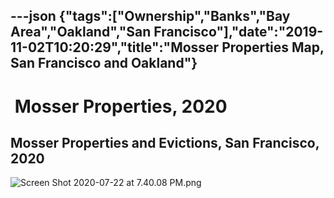 ---json
{"tags":["Ownership","Banks","Bay Area","Oakland","San Francisco"],"date":"2019-11-02T10:20:29","title":"Mosser Properties Map, San Francisco and Oakland"}
---

 Mosser Properties, 2020
========================

Mosser Properties and Evictions, San Francisco, 2020
----------------------------------------------------

![Screen Shot 2020-07-22 at 7.40.08 PM.png](https://images.squarespace-cdn.com/content/v1/52b7d7a6e4b0b3e376ac8ea2/1595462230033-BUWVECZTFV9YIC6KJYVH/ke17ZwdGBToddI8pDm48kLJJlJs7Kqxfb4IshBVsPtsUqsxRUqqbr1mOJYKfIPR7LoDQ9mXPOjoJoqy81S2I8N_N4V1vUb5AoIIIbLZhVYxCRW4BPu10St3TBAUQYVKcf_hKlmFYXQPjrWGkMLHhIfr9nXmwyQXq9LdvQCS4bFSlSCVtAFWkQcQgKIsnpCut/Screen+Shot+2020-07-22+at+7.40.08+PM.png)